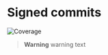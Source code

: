 # Signed commits

![Coverage](https://img.shields.io/badge/coverage-95%25-green)


> **Warning**
> warning text

